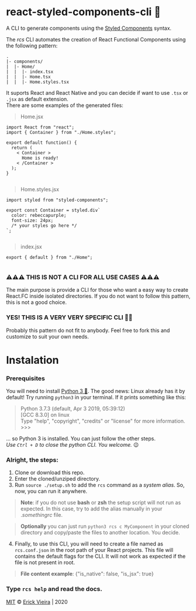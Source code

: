 # react-styled-components-cli 💅
A CLI to generate components using the [Styled Components](https://styled-components.com) syntax.

The *rcs* CLI automates the creation of React Functional Components using the following pattern:  
<pre><code>.
|- components/  
|  |- Home/
|  |  |- index.tsx  
|  |  |- Home.tsx  
|  |  |- Home.styles.tsx
</code></pre>  
It suports React and React Native and you can decide if want to use `.tsx` or `.jsx` as default extension.  
There are some examples of the generated files:  
> Home.jsx  
<pre><code>import React from "react";
import { Container } from "./Home.styles";

export default function() {
  return (
    < Container >
      Home is ready!
    < /Container >
  );
}

</code></pre>  
> Home.styles.jsx
<pre><code>import styled from "styled-components";

export const Container = styled.div`
  color: rebeccapurple;
  font-size: 24px;
  /* your styles go here */
`;

</code></pre>  
> index.jsx
<pre><code>export { default } from "./Home";

</code></pre>  

### ⚠️⚠️⚠️ THIS IS NOT A CLI FOR ALL USE CASES ⚠️⚠️⚠️
The main purpose is provide a CLI for those who want a easy way to create React.FC inside isolated directories. If you do not want to follow this pattern, this is not a good choice.  

### YES! THIS IS A VERY **VERY** SPECIFIC CLI 🤷‍♂
Probably this pattern do not fit to anybody. Feel free to fork this and customize to suit your own needs.

# Instalation
### Prerequisites
You will need to install [Python 3 🐍](https://www.python.org/downloads/). The good news: Linux already has it by default! Try running `python3` in your terminal. If it prints something like this:
> Python 3.7.3 (default, Apr  3 2019, 05:39:12)   
[GCC 8.3.0] on linux  
Type "help", "copyright", "credits" or "license" for more information.  
\>>>  
  
... so Python 3 is installed. You can just follow the other steps.  
_Use `Ctrl + D` to close the python CLI. You welcome._ 😉

### Alright, the steps:
1. Clone or download this repo.
2. Enter the cloned/unziped directory.
3. Run `source ./setup.sh` to add the `rcs` command as a _system alias_. So, now, you can run it anywhere.
> **Note**: if you do not use **bash** or **zsh** the setup script will not run as expected. In this case, try to add the alias manually in your ._somethingrc_ file.

> **Optionally** you can just run `python3 rcs c MyComponent` in your cloned directory and copy/paste the files to another location. You decide.
  
4. Finally, to use this CLI, you will need to create a file named as `rcs.conf.json` in the root path of your React projects. This file will contains the default flags for the CLI. It will not work as expected if the file is not present in root.
> **File content example**: {"is_native": false, "is_jsx": true}

### Type `rcs help` and read the docs.

[MIT](https://opensource.org/licenses/MIT) © [Erick Vieira](erickvieira.dev) | 2020
